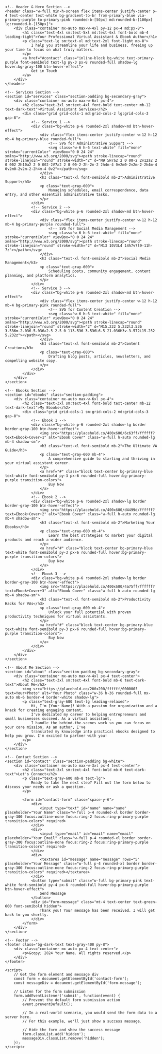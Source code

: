 <!DOCTYPE html>
<html lang="en">
<head>
    <meta charset="UTF-8">
    <meta name="viewport" content="width=device-width, initial-scale=1.0">
    <title>Professional Virtual Assistant</title>
    <!-- Use Inter font for a modern, clean look -->
    <link rel="preconnect" href="https://fonts.googleapis.com">
    <link rel="preconnect" href="https://fonts.gstatic.com" crossorigin>
    <link href="https://fonts.googleapis.com/css2?family=Inter:wght@400;500;600;700&display=swap" rel="stylesheet">
    <!-- Tailwind CSS CDN -->
    <script src="https://cdn.tailwindcss.com"></script>
    <!-- Tailwind configuration for custom colors and font -->
    <script>
        tailwind.config = {
            theme: {
                extend: {
                    fontFamily: {
                        inter: ['Inter', 'sans-serif'],
                    },
                    colors: {
                        'primary-blue': '#4a75ff',
                        'primary-purple': '#6c63ff',
                        'primary-pink': '#d4499d',
                        'secondary-gray': '#f5f5f7',
                        'dark-text': '#1f2937',
                    }
                }
            }
        }
    </script>
    <style>
        /* Custom CSS for a clean scroll-snap effect and smooth transitions */
        html {
            scroll-behavior: smooth;
        }
        .section-padding {
            padding: 80px 16px;
        }
        /* Style for the button hover effect */
        .btn-hover-effect {
            transition: all 0.3s ease;
            box-shadow: 0 4px 6px -1px rgba(0, 0, 0, 0.1), 0 2px 4px -1px rgba(0, 0, 0, 0.06);
        }
        .btn-hover-effect:hover {
            transform: translateY(-2px);
            box-shadow: 0 10px 15px -3px rgba(0, 0, 0, 0.1), 0 4px 6px -2px rgba(0, 0, 0, 0.05);
        }
    </style>
</head>

<body class="bg-white font-inter text-dark-text">

    <!-- Header & Hero Section -->
    <header class="w-full min-h-screen flex items-center justify-center p-4 text-center text-white bg-gradient-to-br from-primary-blue via-primary-purple to-primary-pink rounded-b-[50px] md:rounded-b-[100px] lg:rounded-b-[150px]">
        <div class="container mx-auto max-w-4xl py-12 px-4 md:px-8">
            <h1 class="text-4xl sm:text-5xl md:text-6xl font-bold mb-4 leading-tight">Your Professional Virtual Assistant & Ebook Author</h1>
            <p class="text-lg sm:text-xl md:text-2xl font-light mb-8">
                I help you streamline your life and business, freeing up your time to focus on what truly matters.
            </p>
            <a href="#contact" class="inline-block bg-white text-primary-purple font-semibold text-lg py-3 px-8 rounded-full shadow-lg hover:bg-gray-100 btn-hover-effect">
                Get in Touch
            </a>
        </div>
    </header>

    <!-- Services Section -->
    <section id="services" class="section-padding bg-secondary-gray">
        <div class="container mx-auto max-w-6xl px-4">
            <h2 class="text-3xl sm:text-4xl font-bold text-center mb-12 text-dark-text">Virtual Assistant Services</h2>
            <div class="grid grid-cols-1 md:grid-cols-2 lg:grid-cols-3 gap-8">
                <!-- Service 1 -->
                <div class="bg-white p-6 rounded-2xl shadow-md btn-hover-effect">
                    <div class="flex items-center justify-center w-12 h-12 mb-4 bg-primary-blue rounded-full">
                        <!-- SVG for Administrative Support -->
                        <svg class="w-6 h-6 text-white" fill="none" stroke="currentColor" viewBox="0 0 24 24" xmlns="http://www.w3.org/2000/svg"><path stroke-linecap="round" stroke-linejoin="round" stroke-width="2" d="M9 5H7a2 2 0 00-2 2v12a2 2 0 002 2h10a2 2 0 002-2V7a2 2 0 00-2-2h-2m-2 2h4m-4 0v2m0-2v2m-2-2h4m-4 0v2m0-2v2m-2-2h4m-4 0v2"></path></svg>
                    </div>
                    <h3 class="text-xl font-semibold mb-2">Administrative Support</h3>
                    <p class="text-gray-600">
                        Managing schedules, email correspondence, data entry, and other essential administrative tasks.
                    </p>
                </div>
                <!-- Service 2 -->
                <div class="bg-white p-6 rounded-2xl shadow-md btn-hover-effect">
                    <div class="flex items-center justify-center w-12 h-12 mb-4 bg-primary-purple rounded-full">
                        <!-- SVG for Social Media Management -->
                        <svg class="w-6 h-6 text-white" fill="none" stroke="currentColor" viewBox="0 0 24 24" xmlns="http://www.w3.org/2000/svg"><path stroke-linecap="round" stroke-linejoin="round" stroke-width="2" d="M13 10V3L4 14h7v7l9-11h-7z"></path></svg>
                    </div>
                    <h3 class="text-xl font-semibold mb-2">Social Media Management</h3>
                    <p class="text-gray-600">
                        Scheduling posts, community engagement, content planning, and platform analytics.
                    </p>
                </div>
                <!-- Service 3 -->
                <div class="bg-white p-6 rounded-2xl shadow-md btn-hover-effect">
                    <div class="flex items-center justify-center w-12 h-12 mb-4 bg-primary-pink rounded-full">
                        <!-- SVG for Content Creation -->
                        <svg class="w-6 h-6 text-white" fill="none" stroke="currentColor" viewBox="0 0 24 24" xmlns="http://www.w3.org/2000/svg"><path stroke-linecap="round" stroke-linejoin="round" stroke-width="2" d="M15.232 5.232l3.536 3.536m-2.036-5.036a2.5 2.5 0 113.536 3.536L6.5 21.036H3v-3.572L15.232 5.232z"></path></svg>
                    </div>
                    <h3 class="text-xl font-semibold mb-2">Content Creation</h3>
                    <p class="text-gray-600">
                        Drafting blog posts, articles, newsletters, and compelling website copy.
                    </p>
                </div>
            </div>
        </div>
    </section>

    <!-- Ebooks Section -->
    <section id="ebooks" class="section-padding">
        <div class="container mx-auto max-w-6xl px-4">
            <h2 class="text-3xl sm:text-4xl font-bold text-center mb-12 text-dark-text">My Ebooks</h2>
            <div class="grid grid-cols-1 sm:grid-cols-2 md:grid-cols-3 gap-8">
                <!-- Ebook 1 -->
                <div class="bg-white p-6 rounded-2xl shadow-lg border border-gray-100 btn-hover-effect">
                    <img src="https://placehold.co/400x600/6c63ff/ffffff?text=Ebook+Cover+1" alt="Ebook Cover" class="w-full h-auto rounded-lg mb-4 shadow-sm">
                    <h3 class="text-xl font-semibold mb-2">The Ultimate VA Guide</h3>
                    <p class="text-gray-600 mb-4">
                        A comprehensive guide to starting and thriving in your virtual assistant career.
                    </p>
                    <a href="#" class="block text-center bg-primary-blue text-white font-semibold py-3 px-6 rounded-full hover:bg-primary-purple transition-colors">
                        Buy Now
                    </a>
                </div>
                <!-- Ebook 2 -->
                <div class="bg-white p-6 rounded-2xl shadow-lg border border-gray-100 btn-hover-effect">
                    <img src="https://placehold.co/400x600/d4499d/ffffff?text=Ebook+Cover+2" alt="Ebook Cover" class="w-full h-auto rounded-lg mb-4 shadow-sm">
                    <h3 class="text-xl font-semibold mb-2">Marketing Your Ebooks</h3>
                    <p class="text-gray-600 mb-4">
                        Learn the best strategies to market your digital products and reach a wider audience.
                    </p>
                    <a href="#" class="block text-center bg-primary-blue text-white font-semibold py-3 px-6 rounded-full hover:bg-primary-purple transition-colors">
                        Buy Now
                    </a>
                </div>
                <!-- Ebook 3 -->
                <div class="bg-white p-6 rounded-2xl shadow-lg border border-gray-100 btn-hover-effect">
                    <img src="https://placehold.co/400x600/4a75ff/ffffff?text=Ebook+Cover+3" alt="Ebook Cover" class="w-full h-auto rounded-lg mb-4 shadow-sm">
                    <h3 class="text-xl font-semibold mb-2">Productivity Hacks for VAs</h3>
                    <p class="text-gray-600 mb-4">
                        Unlock your full potential with proven productivity techniques for virtual assistants.
                    </p>
                    <a href="#" class="block text-center bg-primary-blue text-white font-semibold py-3 px-6 rounded-full hover:bg-primary-purple transition-colors">
                        Buy Now
                    </a>
                </div>
            </div>
        </div>
    </section>

    <!-- About Me Section -->
    <section id="about" class="section-padding bg-secondary-gray">
        <div class="container mx-auto max-w-4xl px-4 text-center">
            <h2 class="text-3xl sm:text-4xl font-bold mb-6 text-dark-text">About Me</h2>
            <img src="https://placehold.co/200x200/ffffff/000000?text=Your+Photo" alt="Your Photo" class="w-36 h-36 rounded-full mx-auto mb-6 border-4 border-white shadow-lg">
            <p class="text-gray-600 text-lg leading-relaxed">
                Hi, I'm [Your Name]! With a passion for organization and a knack for creating engaging content,
                I've dedicated my career to helping entrepreneurs and small businesses succeed. As a virtual assistant,
                I handle the behind-the-scenes work so you can focus on your core mission. As an author, I've
                translated my knowledge into practical ebooks designed to help you grow. I'm excited to partner with you!
            </p>
        </div>
    </section>

    <!-- Contact Section -->
    <section id="contact" class="section-padding bg-white">
        <div class="container mx-auto max-w-3xl px-4 text-center">
            <h2 class="text-3xl sm:text-4xl font-bold mb-6 text-dark-text">Let's Connect</h2>
            <p class="text-gray-600 mb-8 text-lg">
                Ready to take the next step? Fill out the form below to discuss your needs or ask a question.
            </p>
            
            <form id="contact-form" class="space-y-6">
                <div>
                    <input type="text" id="name" name="name" placeholder="Your Name" class="w-full p-4 rounded-xl border border-gray-300 focus:outline-none focus:ring-2 focus:ring-primary-purple transition-colors" required>
                </div>
                <div>
                    <input type="email" id="email" name="email" placeholder="Your Email" class="w-full p-4 rounded-xl border border-gray-300 focus:outline-none focus:ring-2 focus:ring-primary-purple transition-colors" required>
                </div>
                <div>
                    <textarea id="message" name="message" rows="5" placeholder="Your Message" class="w-full p-4 rounded-xl border border-gray-300 focus:outline-none focus:ring-2 focus:ring-primary-purple transition-colors" required></textarea>
                </div>
                <button type="submit" class="w-full bg-primary-pink text-white font-semibold py-4 px-6 rounded-full hover:bg-primary-purple btn-hover-effect">
                    Send Message
                </button>
                <div id="form-message" class="mt-4 text-center text-green-600 font-semibold hidden">
                    Thank you! Your message has been received. I will get back to you shortly.
                </div>
            </form>
        </div>
    </section>

    <!-- Footer -->
    <footer class="bg-dark-text text-gray-400 py-8">
        <div class="container mx-auto px-4 text-center">
            <p>&copy; 2024 Your Name. All rights reserved.</p>
        </div>
    </footer>

    <script>
        // Get the form element and message div
        const form = document.getElementById('contact-form');
        const messageDiv = document.getElementById('form-message');

        // Listen for the form submission
        form.addEventListener('submit', function(event) {
            // Prevent the default form submission action
            event.preventDefault();

            // In a real-world scenario, you would send the form data to a server here.
            // For this example, we'll just show a success message.
            
            // Hide the form and show the success message
            form.classList.add('hidden');
            messageDiv.classList.remove('hidden');
        });
    </script>

</body>
</html>

